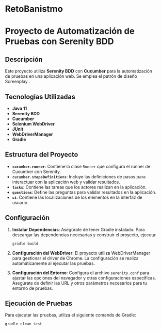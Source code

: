 
# RetoBanistmo

# Proyecto de Automatización de Pruebas con Serenity BDD

## Descripción

Este proyecto utiliza **Serenity BDD** con **Cucumber** para la automatización de pruebas en una aplicación web. Se emplea el patrón de diseño Screenplay .

## Tecnologías Utilizadas

- **Java 11**
- **Serenity BDD**
- **Cucumber**
- **Selenium WebDriver**
- **JUnit**
- **WebDriverManager**
- **Gradle**

## Estructura del Proyecto

- **`cucumber.runner`**: Contiene la clase `Runner` que configura el runner de Cucumber con Serenity.
- **`cucumber.stepsDefinitions`**: Incluye las definiciones de pasos para interactuar con la aplicación web y validar resultados.
- **`tasks`**: Contiene las tareas que los actores realizan en la aplicación.
- **`questions`**: Define las preguntas para validar resultados en la aplicación.
- **`ui`**: Contiene las localizaciones de los elementos en la interfaz de usuario.

## Configuración

1. **Instalar Dependencias**: Asegúrate de tener Gradle instalado. Para descargar las dependencias necesarias y construir el proyecto, ejecuta:
    ```sh
    gradle build
    ```

2. **Configuración del WebDriver**: El proyecto utiliza WebDriverManager para gestionar el driver de Chrome. La configuración se realiza automáticamente al ejecutar las pruebas.

3. **Configuración del Entorno**: Configura el archivo `serenity.conf` para ajustar las opciones del navegador y otras configuraciones específicas. Asegúrate de definir las URL y otros parámetros necesarios para tu entorno de pruebas.

## Ejecución de Pruebas

Para ejecutar las pruebas, utiliza el siguiente comando de Gradle:

```sh
gradle clean test
